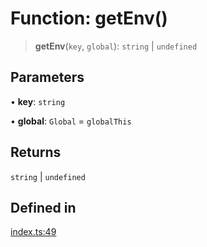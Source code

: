 # Function: getEnv()

> **getEnv**(`key`, `global`): `string` \| `undefined`

## Parameters

• **key**: `string`

• **global**: `Global` = `globalThis`

## Returns

`string` \| `undefined`

## Defined in

[index.ts:49](https://github.com/andreisergiu98/baeta/blob/e352a1ec749c5b23df693f5f8373ac0b75347349/packages/util-env/index.ts#L49)
